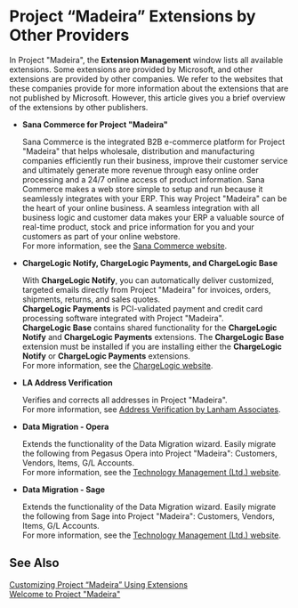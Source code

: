 <properties
	pageTitle="Project “Madeira” Extensions by Other Providers | Project “Madeira”"
        description="Project “Madeira” Extensions by other providers"
        services="project-madeira"
        documentationCenter=""
        authors="edupont04"/>
<tags
    ms.service="project-madeira"
    ms.topic="article"
    ms.devlang="na"
    ms.tgt_pltfrm="na"
    ms.workload="na"
    ms.date="06/07/2016"
    ms.author="edupont04" />

# Project “Madeira” Extensions by Other Providers
In Project "Madeira", the **Extension Management** window lists all available extensions. Some extensions are provided by Microsoft, and other extensions are provided by other companies. We refer to the websites that these companies provide for more information about the extensions that are not published by Microsoft. However, this article gives you a brief overview of the extensions by other publishers.  

- **Sana Commerce for Project "Madeira"**

    Sana Commerce is the integrated B2B e-commerce platform for Project "Madeira" that helps wholesale, distribution and manufacturing companies efficiently run their business, improve their customer service and ultimately generate more revenue through easy online order processing and a 24/7 online access of product information. Sana Commerce makes a web store simple to setup and run because it seamlessly integrates with your ERP. This way Project "Madeira" can be the heart of your online business. A seamless integration with all business logic and customer data makes your ERP a valuable source of real-time product, stock and price information for you and your customers as part of your online webstore.  
    For more information, see the [Sana Commerce website](https://sana-commerce.com).  
- **ChargeLogic Notify, ChargeLogic Payments, and ChargeLogic Base**

    With **ChargeLogic Notify**, you can automatically deliver customized, targeted emails directly from Project "Madeira" for invoices, orders, shipments, returns, and sales quotes.  
    **ChargeLogic Payments** is PCI-validated payment and credit card processing software integrated with Project "Madeira".   
    **ChargeLogic Base** contains shared functionality for the **ChargeLogic Notify** and **ChargeLogic Payments** extensions. The **ChargeLogic Base** extension must be installed if you are installing either the **ChargeLogic Notify** or **ChargeLogic Payments** extensions.  
    For more information, see the [ChargeLogic website](https://www.chargelogic.com).  
- **LA Address Verification**

    Verifies and corrects all addresses in Project "Madeira".  
    For more information, see [Address Verification by Lanham Associates](http://lanhamassoc.helpdocsonline.com/home).  
- **Data Migration - Opera**

    Extends the functionality of the Data Migration wizard. Easily migrate the following from Pegasus Opera into Project "Madeira": Customers, Vendors, Items, G/L Accounts.  
    For more information, see the [Technology Management (Ltd.) website](https://www.tecman.co.uk/Software/Dynamics-Additions).  
- **Data Migration - Sage**

    Extends the functionality of the Data Migration wizard. Easily migrate the following from Sage into Project "Madeira": Customers, Vendors, Items, G/L Accounts.  
    For more information, see the [Technology Management (Ltd.) website](https://www.tecman.co.uk/Software/Dynamics-Additions).  


## See Also  
[Customizing Project “Madeira” Using Extensions](ui-extensions.md)  
[Welcome to Project "Madeira"](madeira-get-started.md)  
